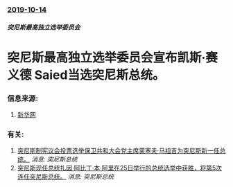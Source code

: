 ### [2019-10-14](/news/2019/10/14/index.md)

##### 突尼斯最高独立选举委员会
# 突尼斯最高独立选举委员会宣布凯斯·赛义德 Saied当选突尼斯总统。 




### 信息来源:

1. [新华网](http://www.xinhuanet.com/2019-10/15/c_1125106500.htm)

### 有关:

1. [突尼斯制宪议会投票选举保卫共和大会党主席蒙塞夫·马祖吉为突尼斯新一任总统。](/zh/news/2011/12/12/突尼斯制宪议会投票选举保卫共和大会党主席蒙塞夫-马祖吉为突尼斯新一任总统.md) _消息: 突尼斯总统_
2. [ 突尼斯现任总统扎因·阿比丁·本·阿里在25日举行的总统选举中获胜，将第5次连任突尼斯总统。](/zh/news/2009/10/26/突尼斯现任总统扎因-阿比丁-本-阿里在25日举行的总统选举中获胜-将第5次连任突尼斯总统.md) _消息: 突尼斯总统_
